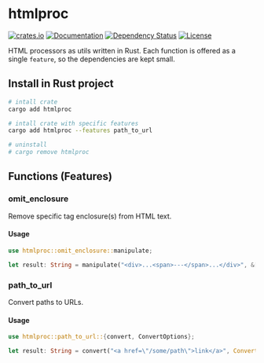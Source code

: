 # htmlproc

[![crates.io](https://img.shields.io/crates/v/htmlproc?label=latest)](https://crates.io/crates/htmlproc)
[![Documentation](https://docs.rs/htmlproc/badge.svg?version=latest)](https://docs.rs/htmlproc/latest)
[![Dependency Status](https://deps.rs/crate/htmlproc/latest/status.svg)](https://deps.rs/crate/htmlproc/latest)
[![License](https://img.shields.io/github/license/nabbisen/htmlproc-rs)](https://github.com/nabbisen/htmlproc-rs/blob/main/LICENSE)

HTML processors as utils written in Rust.
Each function is offered as a single `feature`, so the dependencies are kept small.

## Install in Rust project

```sh
# intall crate
cargo add htmlproc

# intall crate with specific features
cargo add htmlproc --features path_to_url

# uninstall
# cargo remove htmlproc
```

## Functions (Features)

### omit_enclosure

Remove specific tag enclosure(s) from HTML text.

#### Usage

```rust
use htmlproc::omit_enclosure::manipulate;

let result: String = manipulate("<div>...<span>---</span>...</div>", &["span"]);
```

### path_to_url

Convert paths to URLs.

#### Usage

```rust
use htmlproc::path_to_url::{convert, ConvertOptions};

let result: String = convert("<a href=\"/some/path\">link</a>", ConvertOptions::new("target.domain"));
```

